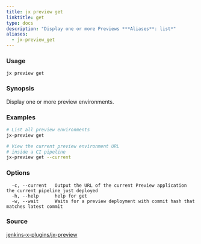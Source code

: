 ```yaml
---
title: jx preview get
linktitle: get
type: docs
description: "Display one or more Previews ***Aliases**: list*"
aliases:
  - jx-preview_get
---
```


### Usage

```
jx preview get
```

### Synopsis

Display one or more preview environments.

### Examples

  ```bash
  # List all preview environments
  jx-preview get
  
  # View the current preview environment URL
  # inside a CI pipeline
  jx-preview get --current

  ```
### Options

```
  -c, --current   Output the URL of the current Preview application the current pipeline just deployed
  -h, --help      help for get
  -w, --wait      Waits for a preview deployment with commit hash that matches latest commit
```



### Source

[jenkins-x-plugins/jx-preview](https://github.com/jenkins-x-plugins/jx-preview)

